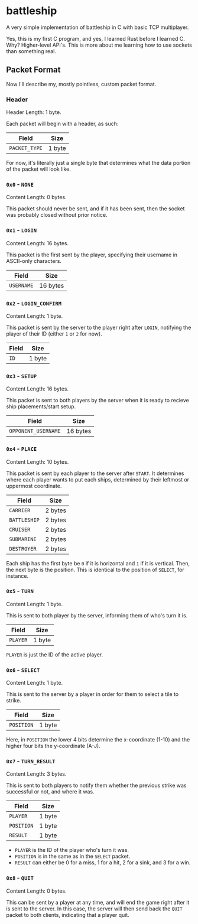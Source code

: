 # battleship

A very simple implementation of battleship in C with basic TCP multiplayer.

Yes, this is my first C program, and yes, I learned Rust before I learned C.
Why? Higher-level API's. This is more about me learning how to use sockets than something real.

## Packet Format

Now I'll describe my, mostly pointless, custom packet format.

### Header

Header Length: 1 byte.

Each packet will begin with a header, as such:

| Field         | Size   |
| ------------- | ------ |
| `PACKET_TYPE` | 1 byte |

For now, it's literally just a single byte that determines what the data portion of the packet will look like.

### `0x0` - `NONE`

Content Length: 0 bytes.

This packet should never be sent, and if it has been sent, then the socket was probably closed without prior notice.

### `0x1` - `LOGIN`

Content Length: 16 bytes.

This packet is the first sent by the player, specifying their username in ASCII-only characters. 

| Field      | Size     |
| ---------- | -------- |
| `USERNAME` | 16 bytes |

### `0x2` - `LOGIN_CONFIRM`

Content Length: 1 byte.

This packet is sent by the server to the player right after `LOGIN`, notifying the player of their ID (either `1` or `2` for now). 

| Field | Size   |
| ----- | ------ |
| `ID`  | 1 byte |

### `0x3` - `SETUP`

Content Length: 16 bytes.

This packet is sent to both players by the server when it is ready to recieve ship placements/start setup.

| Field               | Size     |
| ------------------- | -------- |
| `OPPONENT_USERNAME` | 16 bytes |

### `0x4` - `PLACE`

Content Length: 10 bytes.

This packet is sent by each player to the server after `START`.
It determines where each player wants to put each ships, determined by their leftmost or uppermost coordinate.

| Field        | Size   |
| ------------ | ------ |
| `CARRIER`    | 2 bytes |
| `BATTLESHIP` | 2 bytes |
| `CRUISER`    | 2 bytes |
| `SUBMARINE`  | 2 bytes |
| `DESTROYER`  | 2 bytes |

Each ship has the first byte be `0` if it is horizontal and `1` if it is vertical.
Then, the next byte is the position. This is identical to the position of `SELECT`, for instance.

### `0x5` - `TURN`

Content Length: 1 byte.

This is sent to both player by the server, informing them of who's turn it is.

| Field      | Size   |
| ---------- | ------ |
| `PLAYER`   | 1 byte |

`PLAYER` is just the ID of the active player.

### `0x6` - `SELECT`

Content Length: 1 byte.

This is sent to the server by a player in order for them to select a tile to strike.

| Field      | Size   |
| ---------- | ------ |
| `POSITION` | 1 byte |

Here, in `POSITION` the lower 4 bits determine the x-coordinate (1-10) and the higher four bits the y-coordinate (A-J).

### `0x7` - `TURN_RESULT`

Content Length: 3 bytes.

This is sent to both players to notify them whether the previous strike was successful or not, and where it was.

| Field      | Size   |
| ---------- | ------ |
| `PLAYER`   | 1 byte |
| `POSITION` | 1 byte |
| `RESULT`   | 1 byte |

- `PLAYER` is the ID of the player who's turn it was.
- `POSITION` is in the same as in the `SELECT` packet.
- `RESULT` can either be 0 for a miss, 1 for a hit, 2 for a sink, and 3 for a win.

### `0x8` - `QUIT`

Content Length: 0 bytes.

This can be sent by a player at any time, and will end the game right after it is sent to the server.
In this case, the server will then send back the `QUIT` packet to both clients, indicating that a player quit.
